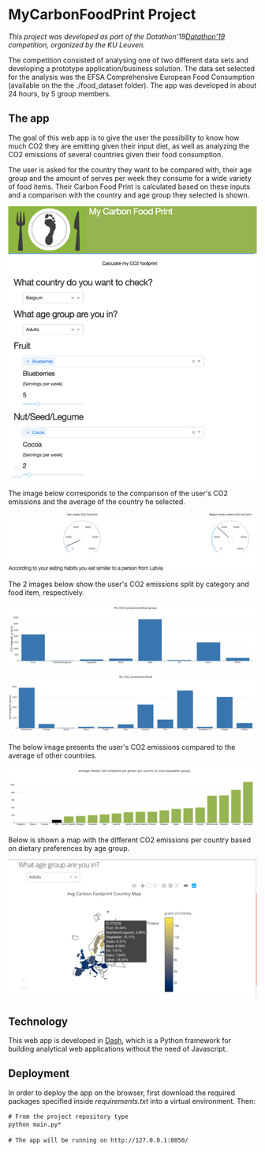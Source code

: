 # MyCarbonFoodPrint Project

_This project was developed as part of the Datathon'19[Datathon'19](http://datathon.cs.kuleuven.be/) competition, organized by the KU Leuven._

The competition consisted of analysing one of two different data sets and developing a prototype application/business solution. The data set selected for the analysis was the EFSA Comprehensive European Food Consumption (available on the the ./food_dataset folder). The app was developed in about 24 hours, by 5 group members.



## The app

The goal of this web app is to give the user the possibility to know how much CO2 they are emitting given their input diet, as well as analyzing the CO2 emissions of several countries given their food consumption.

The user is asked for the country they want to be compared with, their age group and the amount of serves per week they consume for a wide variety of food items. Their Carbon Food Print is calculated based on these inputs and a comparison with the country and age group they selected is shown.

![User Input](user_input.png)

The image below corresponds to the comparison of the user's CO2 emissions and the average of the country he selected.

![User Foodprint](user_foodprint.png)

The 2 images below show the user's CO2 emissions split by category and food item, respectively.

![User Categories Comparison](user_categories_comparison.png)

![User Food Items Comparison](user_fooditems_comparison.png)

The below image presents the user's CO2 emissions compared to the average of other countries.

![User Countries Comparison](user_countries_comparison.png)

Below is shown a map with the different CO2 emissions per country based on dietary preferences by age group.

![MyCarbonFoodPrint Map](CarbonFoodPrintMap.png)



## Technology

This web app is developed in [Dash](https://plot.ly/products/dash/), which is a Python framework for building analytical web applications without the need of Javascript.



## Deployment

In order to deploy the app on the browser, first download the required packages specified inside *requirements.txt* into a virtual environment. Then:

```
# From the project repository type
python main.py*

# The app will be running on http://127.0.0.1:8050/

